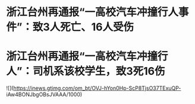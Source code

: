# 浙江台州再通报“一高校汽车冲撞行人事件”：致3人死亡、16人受伤

# 浙江台州再通报“一高校汽车冲撞行人”：司机系该校学生，致3死16伤

![](https://inews.gtimg.com/om_bt/OVJ-hYon0Hp-ScP8TjsO37TExuQP-
iAw4BONJbgOBsJVAAA/1000)

